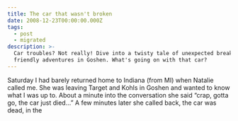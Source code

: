 ```yaml
---
title: The car that wasn't broken
date: 2008-12-23T00:00:00.000Z
tags:
  - post
  - migrated
description: >-
  Car troubles? Not really! Dive into a twisty tale of unexpected breakdowns and
  friendly adventures in Goshen. What's going on with that car?
---
```


Saturday I had barely returned home to Indiana (from MI) when Natalie called me. She was leaving Target and Kohls in Goshen and wanted to know what I was up to. About a minute into the conversation she said “crap, gotta go, the car just died…” A few minutes later she called back, the car was dead, in the
